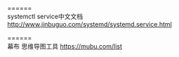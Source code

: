 ======  
systemctl service中文文档   
http://www.jinbuguo.com/systemd/systemd.service.html   

======   
幕布  思维导图工具
https://mubu.com/list
